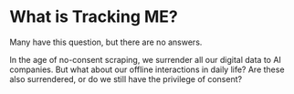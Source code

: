 # What is Tracking ME?

Many have this question, but there are no answers.

In the age of no-consent scraping, we surrender all our digital data to AI companies.
But what about our offline interactions in daily life? Are these also surrendered,
or do we still have the privilege of consent?
